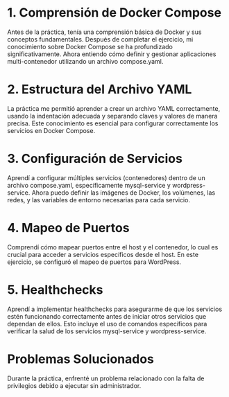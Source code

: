 # 1. Comprensión de Docker Compose
Antes de la práctica, tenía una comprensión básica de Docker y sus conceptos fundamentales. Después de completar el ejercicio, mi conocimiento sobre Docker Compose se ha profundizado significativamente. Ahora entiendo cómo definir y gestionar aplicaciones multi-contenedor utilizando un archivo compose.yaml.

# 2. Estructura del Archivo YAML
La práctica me permitió aprender a crear un archivo YAML correctamente, usando la indentación adecuada y separando claves y valores de manera precisa. Este conocimiento es esencial para configurar correctamente los servicios en Docker Compose.

# 3. Configuración de Servicios
Aprendí a configurar múltiples servicios (contenedores) dentro de un archivo compose.yaml, específicamente mysql-service y wordpress-service. Ahora puedo definir las imágenes de Docker, los volúmenes, las redes, y las variables de entorno necesarias para cada servicio.

# 4. Mapeo de Puertos
Comprendí cómo mapear puertos entre el host y el contenedor, lo cual es crucial para acceder a servicios específicos desde el host. En este ejercicio, se configuró el mapeo de puertos para WordPress.

# 5. Healthchecks
Aprendí a implementar healthchecks para asegurarme de que los servicios estén funcionando correctamente antes de iniciar otros servicios que dependan de ellos. Esto incluye el uso de comandos específicos para verificar la salud de los servicios mysql-service y wordpress-service.

# Problemas Solucionados
Durante la práctica, enfrenté un problema relacionado con la falta de privilegios debido a ejecutar sin administrador.
